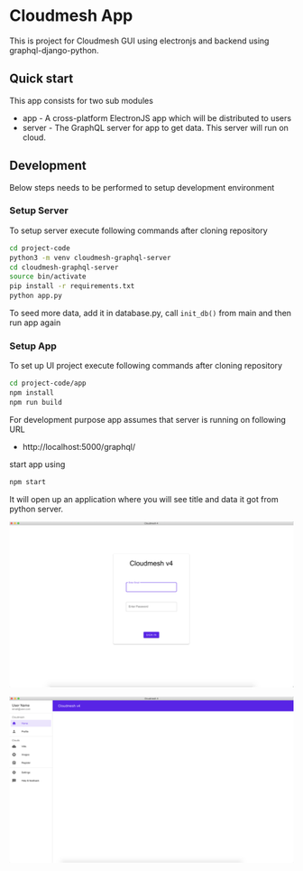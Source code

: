 # Cloudmesh App #

This is project for Cloudmesh GUI using electronjs and backend using graphql-django-python.

## Quick start

This app consists for two sub modules

* app - A cross-platform ElectronJS app which will be distributed to users
* server - The GraphQL server for app to get data. This server will run on cloud.

## Development

Below steps needs to be performed to setup development environment

### Setup Server

To setup server execute following commands after cloning repository

```bash
cd project-code
python3 -m venv cloudmesh-graphql-server
cd cloudmesh-graphql-server
source bin/activate
pip install -r requirements.txt
python app.py
```

To seed more data, add it in database.py, call `init_db()` from main and then run app again

### Setup App

To set up UI project execute following commands after cloning repository

```bash
cd project-code/app
npm install
npm run build
```

For development purpose app assumes that server is running on following URL

* http://localhost:5000/graphql/

start app using

```bash
npm start
```

It will open up an application where you will see title and data it got from python server.

<kbd>![](../project-paper/images/login.png)</kbd>

<kbd>![](../project-paper/images/dashboard.png)</kbd>
